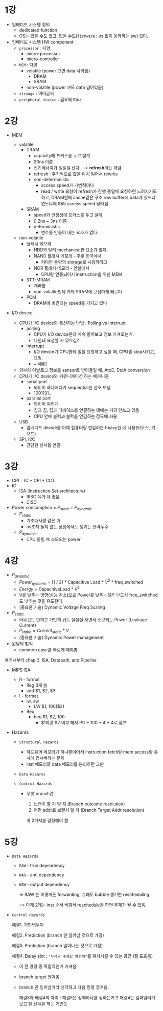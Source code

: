 # 1강

- 임베디드 시스템 정의
  - dedicated function
  - OS는 있을 수도 있고, 없을 수도(`firmware` : os 없이 동작하는 sw) 있다.
- 임베디드 시스템 HW component
  - `processor` : 다양
    - micro-processor
    - micro-controller
  - `MEM` : 다양
    - volatile (power 끄면 data 사라짐)
      - DRAM
      - SRAM
    - non-volatile (power 꺼도 data 남아있음)
  - `stroage` : 이따금씩
  - `peripheral device` : 필요에 따라



# 2강

- MEM
  - volatile
    - DRAM
      - capacity에 포커스를 두고 설계
      - 20ns 이쯤
      - 전기에너지가 질질질 샌다.. -> **refresh**라는 개념
      - refresh : 주기적으로 값을 다시 읽어서 rewrite
      - non-deterministic
        - access speed가 가변적이다
        - read / write 요청이 refresh가 진행 중일때 요청하면 느려지기도 하고, DRAM안에 cache같은 구조 row buffer에 data가 있느냐 없느냐에 따라 access speed 달라짐
    - SRAM
      - speed와 안정성에 포커스를 두고 설계
      - 0.2ns ~ 3ns 이쯤
      - deterministic
        - 변수를 만들어 내는 요소가 없다.
  - non-volatile
    - 플래시 메모리
      - HDD와 달리 mechanical한 요소가 없다.
      - NAND 플래시 메모리 - 주로 한국에서
        - 커다란 용량의 storage로 사용하려고
      - NOR 플래시 메모리 - 인텔에서
        - CPU랑 연동되어서 instruction을 위한 MEM
    - STT-MRAM
      - 개빠름
      - non-volatile인데 거의 SRAM에 근접하게 빠르다
    - PCM
      - DRAM에 비견되는 speed를 가지고 있다



- I/O device
  - CPU가 I/O device와 통신하는 방법 : Polling vs Interrupt
    - polling
      - CPU가 I/O device한테 계속 물어보고 정보 가져오는거.
      - 나한테 요청할 거 있으심?
    - Interrupt
      - I/O device가 CPU한테 일을 요청하고 싶을 때, CPU를 stop시키고, 요청.
      - ~ 해줘!
  - 외부의 아날로그 정보를 sensor로 받아들일 때, AtoD, DtoA conversion
  - CPU가 I/O device와 커뮤니케이션 하는 메커니즘
    - serial port
      - 와이어 하나에다가 sequential한 신호 보냄
      - 1001101..
    - parallel port
      - 와이어 여러개
      - 칩과 칩, 칩과 디바이스를 연결하는 데에는 거의 안쓰고 있음
      - CPU 안에 블럭과 블럭을 연결하는 정도에 사용
  - USB
    - 임베디드 device를 아예 컴퓨터랑 연결하는 heavy한 데 사용(마우스, 키보드)
  - SPI, I2C
    - 간단한 센서를 연결



# 3강

- CPI = IC * CPI * CCT
- IC
  - ISA (Instruction Set architecture)
    - RISC 얘가 더 좋음
    - CISC
- Power consumption = $P_{static} + P_{dynamic}$
  - $P_{static}$ 
    - 기초대사량 같은 거
    - os조차 돌지 않는 상황에서도 생기는 전력누수
  - $P_{dynamic}$
    - CPU 돌릴 때 소모되는 power



# 4강

- $P_{dynamic}$
  - $Power_{dynamic}$ = (1 / 2) * Capacitive Load * $V^2$ * freq_switched
  - $Energy$ = CapacitiveLoad * $V^2$
  - V를 낮추는 방향(성능 감소)으로 Power를 낮추는것은 반드시 freq_switched도 낮추는 것을 유도한다.
  - (중요한 기술) Dynamic  Voltage Freq Scaling
- $P_{static}$
  - 아무것도 안하고 가만히 둬도 질질질 새면서 소모되는 Power (Leakage Current)
  - $P_{static} = Current_{static}*V$
  - (중요한 기술) Dynamic Power management
- 앎달의 법칙
  - common case를 빠르게 해야함



여기서부터 chap 3. ISA, Datapath, and Pipeline

- MIPS ISA
  - R - format 
    - Reg 3개 씀
    - add \$1, \$2, \$3
  - I - format
    - lw, sw
      - LW \$1, 100(\$2)
    - Beq
      - beq \$1, \$2, 100
        - \$1이랑 \$2 비교 해서 PC + 100 * 4 + 4로 점프

- Hazards

  - `Structural Hazards`
    - 하드웨어 메모리가 하나뿐이어서 instruction fetch랑 mem access랑 동시에 겹쳐버리는 문제
    - inst 메모리와 data 메모리를 분리하면 그만
  - `Data Hazards`

  - `Control Hazards`

    - 무릇 branch란

      1. 브랜치 할 지 말 지 (Branch outcome resolution)
      2. 어떤 addr로 브랜치 할 지 (Branch Target Addr resolution)

      이 2가지를 결정해야 함



# 5강

- `Data Hazards`

  - `RAW` - true dependency

  - `WAR` - anti dependency

  - `WAW` - output dependency

    => RAW 는 어떻게든 forwarding, 그래도 bubble 생기면 rescheduling

    => 아래 2개는 inst 순서 바꿔서 reschedule을 하면 문제가 될 수 있음.

- `Control Hazards`

  해결1. 가만냅두자

  해결2. Prediction (branch 안 일어날 것으로 가정)

  해결3. Prediction (branch 일어나는 것으로 가정)

  해결4. Delay slot : `"무적권 수행할 명령어"`를 위치시킬 수 있는 공간 (젤 됴호음)

   - 이 전 명령 중 독립적인거 가져옴.

   - branch target 땡겨옴.

   - branch 안 일어날거라 생각하고 다음 명령 땡겨옴.

     해결3과 해결4의 차이 : 해결3은 정책하나를 정하는거고 해결4는 컴파일러가 보고 잘 선택을 하는 거인듯







